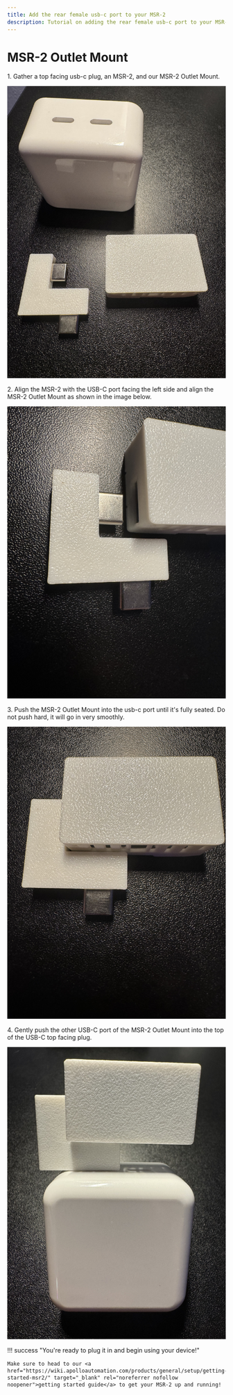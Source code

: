 ```yaml
---
title: Add the rear female usb-c port to your MSR-2
description: Tutorial on adding the rear female usb-c port to your MSR-2.
---
```

# MSR-2 Outlet Mount

1\. Gather a top facing usb-c plug, an MSR-2, and our MSR-2 Outlet Mount.

![](assets/msr-2-outlet-mount-pic-1.jpg)

2\. Align the MSR-2 with the USB-C port facing the left side and align the MSR-2 Outlet Mount as shown in the image below.

![](assets/msr-2-outlet-mount-pic-2.jpg)

3\. Push the MSR-2 Outlet Mount into the usb-c port until it's fully seated. Do not push hard, it will go in very smoothly.

![](assets/msr-2-outlet-mount-pic-3.jpg)

4\. Gently push the other USB-C port of the MSR-2 Outlet Mount into the top of the USB-C top facing plug.

![](assets/msr-2-outlet-mount-pic-4.jpg)

!!! success "You're ready to plug it in and begin using your device!"

    Make sure to head to our <a href="https://wiki.apolloautomation.com/products/general/setup/getting-started-msr2/" target="_blank" rel="noreferrer nofollow noopener">getting started guide</a> to get your MSR-2 up and running!